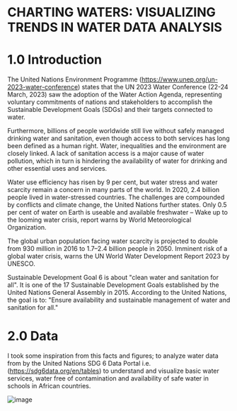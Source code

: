 # CHARTING WATERS: VISUALIZING TRENDS IN WATER DATA ANALYSIS

# 1.0 Introduction
The United Nations Environment Programme (https://www.unep.org/un-2023-water-conference) states that the UN 2023 Water Conference (22-24 March, 2023) saw the adoption of the Water Action Agenda, representing voluntary commitments of nations and stakeholders to accomplish the Sustainable Development Goals (SDGs) and their targets connected to water.

Furthermore, billions of people worldwide still live without safely managed drinking water and sanitation, even though access to both services has long been defined as a human right. Water, inequalities and the environment are closely linked. A lack of sanitation access is a major cause of water pollution, which in turn is hindering the availability of water for drinking and other essential uses and services.

Water use efficiency has risen by 9 per cent, but water stress and water scarcity remain a concern in many parts of the world. In 2020, 2.4 billion people lived in water-stressed countries. The challenges are compounded by conflicts and climate change, the United Nations further states. Only 0.5 per cent of water on Earth is useable and available freshwater – Wake up to the looming water crisis, report warns by World Meteorological Organization.

The global urban population facing water scarcity is projected to double from 930 million in 2016 to 1.7–2.4 billion people in 2050. Imminent risk of a global water crisis, warns the UN World Water Development Report 2023 by UNESCO.

Sustainable Development Goal 6 is about "clean water and sanitation for all". It is one of the 17 Sustainable Development Goals established by the United Nations General Assembly in 2015. According to the United Nations, the goal is to: "Ensure availability and sustainable management of water and sanitation for all."

# 2.0 Data

I took some inspiration from this facts and figures; to analyze water data from by the United Nations SDG 6 Data Portal i.e. (https://sdg6data.org/en/tables) to understand and visualize basic water services, water free of contamination and availability of safe water in schools in African countries.

![image](https://github.com/26margaretwanjiru/Clean-Water-Data-Analysis/assets/34502518/3d7871a0-03d0-4dc8-bede-c10994c2c0ff)



